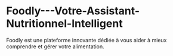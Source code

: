 # Foodly---Votre-Assistant-Nutritionnel-Intelligent
Foodly est une plateforme innovante dédiée à vous aider à mieux comprendre et gérer votre alimentation. 
